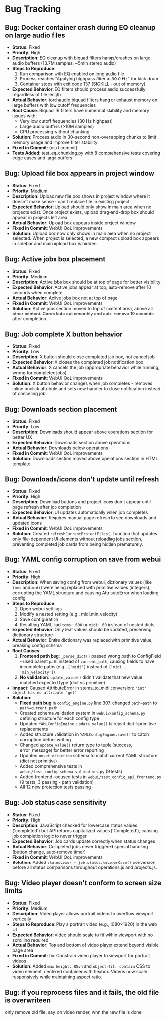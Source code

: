 # Bug Tracking

## Bug: Docker container crash during EQ cleanup on large audio files
- **Status**: Fixed
- **Priority**: High
- **Description**: EQ cleanup with biquad filters hangs/crashes on large audio buffers (13.7M samples, ~5min stereo audio)
- **Steps to Reproduce**: 
  1. Run comparison with EQ enabled on long audio file
  2. Process reaches "Applying highpass filter at 30.0 Hz" for kick drum
  3. Container stops with exit code 137 (SIGKILL - out of memory)
- **Expected Behavior**: EQ filters should process audio successfully regardless of file length
- **Actual Behavior**: torchaudio biquad filters hang or exhaust memory on large buffers with low cutoff frequencies
- **Root Cause**: Biquad IIR filters have numerical stability and memory issues with:
  - Very low cutoff frequencies (30 Hz highpass)
  - Large audio buffers (>10M samples)
  - CPU processing without chunking
- **Solution**: Process audio in 30-second non-overlapping chunks to limit memory usage and improve filter stability
- **Fixed in Commit**: (next commit)
- **Tests Added**: test_eq_chunking.py with 8 comprehensive tests covering edge cases and large buffers

## Bug: Upload file box appears in project window
- **Status**: Fixed
- **Priority**: Medium
- **Description**: Upload new file box shows in project window where it doesn't make sense - can't replace file in existing project
- **Expected Behavior**: Upload should only show in main area when no projects exist. Once project exists, upload drag-and-drop box should appear in projects left area
- **Actual Behavior**: Upload box appears inside project window
- **Fixed in Commit**: WebUI QoL improvements
- **Solution**: Upload box now only shows in main area when no project selected. When project is selected, a new compact upload box appears in sidebar and main upload box is hidden.

## Bug: Active jobs box placement
- **Status**: Fixed
- **Priority**: Medium
- **Description**: Active jobs box should be at top of page for better visibility
- **Expected Behavior**: Active jobs appear at top; auto-remove after 10 seconds when complete
- **Actual Behavior**: Active jobs box not at top of page
- **Fixed in Commit**: WebUI QoL improvements
- **Solution**: Active jobs section moved to top of content area, above all other content. Cards fade out smoothly and auto-remove 10 seconds after completion.

## Bug: Job complete X button behavior
- **Status**: Fixed
- **Priority**: Low
- **Description**: X button should close completed job box, not cancel job
- **Expected Behavior**: X closes the completed job notification box
- **Actual Behavior**: X cancels the job (appropriate behavior while running, wrong for completed jobs)
- **Fixed in Commit**: WebUI QoL improvements
- **Solution**: X button behavior changes when job completes - removes inline onclick attribute and sets new handler to close notification instead of canceling job.

## Bug: Downloads section placement
- **Status**: Fixed
- **Priority**: Low
- **Description**: Downloads should appear above operations section for better UX
- **Expected Behavior**: Downloads section above operations
- **Actual Behavior**: Downloads below operations
- **Fixed in Commit**: WebUI QoL improvements
- **Solution**: Downloads section moved above operations section in HTML template.

## Bug: Downloads/icons don't update until refresh
- **Status**: Fixed
- **Priority**: High
- **Description**: Download buttons and project icons don't appear until page refresh after job completion
- **Expected Behavior**: UI updates automatically when job completes
- **Actual Behavior**: Requires manual page refresh to see downloads and updated icons
- **Fixed in Commit**: WebUI QoL improvements
- **Solution**: Created `refreshCurrentProjectFiles()` function that updates only file-dependent UI elements without reloading jobs section, preventing completed job cards from being hidden prematurely.

## Bug: YAML config corruption on save from webui
- **Status**: Fixed
- **Priority**: High
- **Description**: When saving config from webui, dictionary values (like `toms` and `midi`) were being replaced with primitive values (integers), corrupting the YAML structure and causing AttributeError when loading config
- **Steps to Reproduce**: 
  1. Open webui settings
  2. Modify a nested setting (e.g., midi.min_velocity)
  3. Save configuration
  4. Resulting YAML had `toms: 600` or `midi: 60` instead of nested dicts
- **Expected Behavior**: Only leaf values should be updated, preserving dictionary structure
- **Actual Behavior**: Entire dictionary was replaced with primitive value, breaking config schema
- **Root Causes**: 
  1. **Frontend path bug**: `_parse_dict()` passed wrong path to ConfigField - used parent `path` instead of `current_path`, causing fields to have incomplete paths (e.g., `['midi']` instead of `['midi', 'min_velocity']`)
  2. **No validation**: `update_value()` didn't validate that new value matched expected type (dict vs primitive)
- **Impact**: Caused AttributeError in stems_to_midi conversion: `'int' object has no attribute 'get'`
- **Solution**: 
  - **Fixed path bug** in `config_engine.py` line 307: changed `path=path` to `path=current_path`
  - Created schema validation system in `webui/config_schema.py` defining structure for each config type
  - Updated `YAMLConfigEngine.update_value()` to reject dict→primitive replacements
  - Added structure validation in `YAMLConfigEngine.save()` to catch corruption before writing
  - Changed `update_value()` return type to tuple (success, error_message) for better error reporting
  - Updated `onset_detection` schema to match current YAML structure (dict not primitive)
  - Added comprehensive tests in `webui/test_config_schema_validation.py` (9 tests)
  - Added frontend-focused tests in `webui/test_config_api_frontend.py` (9 tests, 3 passing - path validation)
  - All 12 new protection tests passing

## Bug: Job status case sensitivity
- **Status**: Fixed
- **Priority**: High
- **Description**: JavaScript checked for lowercase status values ('completed') but API returns capitalized values ('Completed'), causing job completion logic to never trigger
- **Expected Behavior**: Job cards update correctly when status changes
- **Actual Behavior**: Completed jobs never triggered special handling (button change, auto-remove timer)
- **Fixed in Commit**: WebUI QoL improvements
- **Solution**: Added `statusLower = job.status.toLowerCase()` conversion before all status comparisons throughout operations.js and projects.js. 

## Bug: Video player doesn't conform to screen size limits
- **Status**: Fixed
- **Priority**: Medium
- **Description**: Video player allows portrait videos to overflow viewport vertically
- **Steps to Reproduce**: Play a portrait video (e.g., 1080×1920) in the web UI
- **Expected Behavior**: Video should scale to fit within viewport with no scrolling required
- **Actual Behavior**: Top and bottom of video player extend beyond visible page area
- **Fixed in Commit**: fix: Constrain video player to viewport for portrait videos
- **Solution**: Added `max-height: 85vh` and `object-fit: contain` CSS to video element, centered container with flexbox. Videos now scale responsively while maintaining aspect ratio.

## Bug: if you reprocess files and it fails, the old file is overwriteen
only remove old file, say, on video render, whn the new file is done